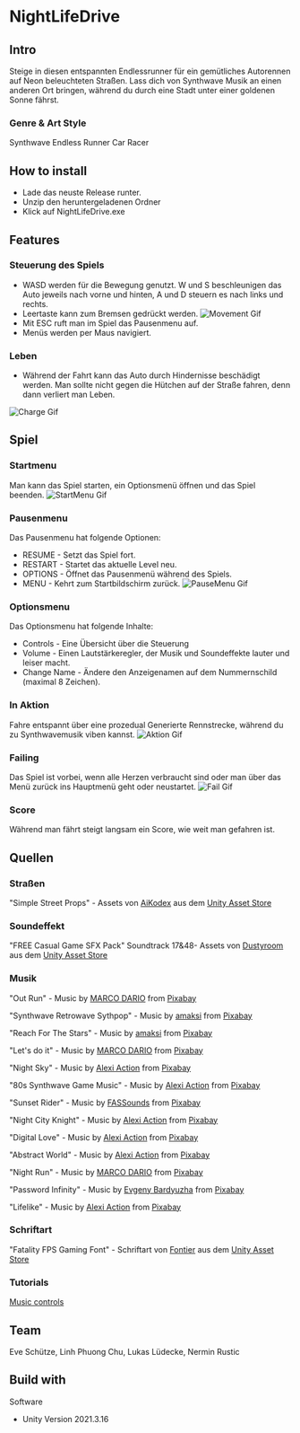# NightLifeDrive
## Intro
Steige in diesen entspannten Endlessrunner für ein gemütliches Autorennen auf Neon beleuchteten Straßen. Lass dich von Synthwave Musik an einen anderen Ort bringen, während du durch eine Stadt unter einer goldenen Sonne fährst.
### Genre & Art Style
Synthwave Endless Runner Car Racer
## How to install 
- Lade das neuste Release runter.
- Unzip den heruntergeladenen Ordner
- Klick auf NightLifeDrive.exe
## Features
### Steuerung des Spiels
- WASD werden für die Bewegung genutzt. W und S beschleunigen das Auto jeweils nach vorne und hinten, A und D steuern es nach links und rechts.
- Leertaste kann zum Bremsen gedrückt werden.
![Movement Gif](/images/Movement.gif)
- Mit ESC ruft man im Spiel das Pausenmenu auf.
- Menüs werden per Maus navigiert.
### Leben
- Während der Fahrt kann das Auto durch Hindernisse beschädigt werden. Man sollte nicht gegen die Hütchen auf der Straße fahren, denn dann verliert man Leben.

![Charge Gif](/images/Charge.gif)
## Spiel
### Startmenu
Man kann das Spiel starten, ein Optionsmenü öffnen und das Spiel beenden.
![StartMenu Gif](/images/StartMenu.gif)
### Pausenmenu
Das Pausenmenu hat folgende Optionen:
- RESUME - Setzt das Spiel fort.
- RESTART - Startet das aktuelle Level neu.
- OPTIONS - Öffnet das Pausenmenü während des Spiels.
- MENU - Kehrt zum Startbildschirm zurück.
![PauseMenu Gif](/images/PauseMenu.gif)
### Optionsmenu
Das Optionsmenu hat folgende Inhalte:
- Controls - Eine Übersicht über die Steuerung
- Volume - Einen Lautstärkeregler, der Musik und Soundeffekte lauter und leiser macht.
- Change Name - Ändere den Anzeigenamen auf dem Nummernschild (maximal 8 Zeichen).


### In Aktion
Fahre entspannt über eine prozedual Generierte Rennstrecke, während du zu Synthwavemusik viben kannst.
![Aktion Gif](/images/Aktion.gif)
### Failing
Das Spiel ist vorbei, wenn alle Herzen verbraucht sind oder man über das Menü zurück ins Hauptmenü geht oder neustartet.
![Fail Gif](/images/Fail.gif)
### Score
Während man fährt steigt langsam ein Score, wie weit man gefahren ist. 
## Quellen

### Straßen
"Simple Street Props" - 
Assets von <a href="https://assetstore.unity.com/packages/3d/props/simple-street-props-194706#publisher">AiKodex</a> aus dem <a href="https://assetstore.unity.com/packages/3d/props/simple-street-props-194706#description">Unity Asset Store</a>

### Soundeffekt
"FREE Casual Game SFX Pack" Soundtrack 17&48-
Assets von <a href="https://assetstore.unity.com/packages/audio/sound-fx/free-casual-game-sfx-pack-54116#publisher">Dustyroom</a> aus dem <a href="https://assetstore.unity.com/packages/audio/sound-fx/free-casual-game-sfx-pack-54116#description">Unity Asset Store</a>

### Musik
"Out Run" - 
Music by <a href="https://pixabay.com/users/10270511-10270511/?utm_source=link-attribution&amp;utm_medium=referral&amp;utm_campaign=music&amp;utm_content=125180">MARCO DARIO</a> from <a href="https://pixabay.com/music//?utm_source=link-attribution&amp;utm_medium=referral&amp;utm_campaign=music&amp;utm_content=125180">Pixabay</a>

"Synthwave Retrowave Sythpop" - 
Music by <a href="https://pixabay.com/users/amaksi-28332361/?utm_source=link-attribution&amp;utm_medium=referral&amp;utm_campaign=music&amp;utm_content=121540">amaksi</a> from <a href="https://pixabay.com/music//?utm_source=link-attribution&amp;utm_medium=referral&amp;utm_campaign=music&amp;utm_content=121540">Pixabay</a>

"Reach For The Stars" - 
Music by <a href="https://pixabay.com/users/amaksi-28332361/?utm_source=link-attribution&amp;utm_medium=referral&amp;utm_campaign=music&amp;utm_content=114445">amaksi</a> from <a href="https://pixabay.com//?utm_source=link-attribution&amp;utm_medium=referral&amp;utm_campaign=music&amp;utm_content=114445">Pixabay</a>

"Let's do it" - 
Music by <a href="https://pixabay.com/users/10270511-10270511/?utm_source=link-attribution&amp;utm_medium=referral&amp;utm_campaign=music&amp;utm_content=123603">MARCO DARIO</a> from <a href="https://pixabay.com/music//?utm_source=link-attribution&amp;utm_medium=referral&amp;utm_campaign=music&amp;utm_content=123603">Pixabay</a>

"Night Sky" - 
Music by <a href="https://pixabay.com/users/alexiaction-26977400/?utm_source=link-attribution&amp;utm_medium=referral&amp;utm_campaign=music&amp;utm_content=127167">Alexi Action</a> from <a href="https://pixabay.com/music//?utm_source=link-attribution&amp;utm_medium=referral&amp;utm_campaign=music&amp;utm_content=127167">Pixabay</a>

"80s Synthwave Game Music" - 
Music by <a href="https://pixabay.com/users/alexiaction-26977400/?utm_source=link-attribution&amp;utm_medium=referral&amp;utm_campaign=music&amp;utm_content=112662">Alexi Action</a> from <a href="https://pixabay.com/music//?utm_source=link-attribution&amp;utm_medium=referral&amp;utm_campaign=music&amp;utm_content=112662">Pixabay</a>

"Sunset Rider" - 
Music by <a href="https://pixabay.com/users/fassounds-3433550/?utm_source=link-attribution&amp;utm_medium=referral&amp;utm_campaign=music&amp;utm_content=112776">FASSounds</a> from <a href="https://pixabay.com//?utm_source=link-attribution&amp;utm_medium=referral&amp;utm_campaign=music&amp;utm_content=112776">Pixabay</a>

"Night City Knight" - 
Music by <a href="https://pixabay.com/users/alexiaction-26977400/?utm_source=link-attribution&amp;utm_medium=referral&amp;utm_campaign=music&amp;utm_content=127028">Alexi Action</a> from <a href="https://pixabay.com/music//?utm_source=link-attribution&amp;utm_medium=referral&amp;utm_campaign=music&amp;utm_content=127028">Pixabay</a>

"Digital Love" - 
Music by <a href="https://pixabay.com/users/alexiaction-26977400/?utm_source=link-attribution&amp;utm_medium=referral&amp;utm_campaign=music&amp;utm_content=127441">Alexi Action</a> from <a href="https://pixabay.com/music//?utm_source=link-attribution&amp;utm_medium=referral&amp;utm_campaign=music&amp;utm_content=127441">Pixabay</a>

"Abstract World" - 
Music by <a href="https://pixabay.com/users/alexiaction-26977400/?utm_source=link-attribution&amp;utm_medium=referral&amp;utm_campaign=music&amp;utm_content=127012">Alexi Action</a> from <a href="https://pixabay.com/music//?utm_source=link-attribution&amp;utm_medium=referral&amp;utm_campaign=music&amp;utm_content=127012">Pixabay</a>

"Night Run" - 
Music by <a href="https://pixabay.com/users/10270511-10270511/?utm_source=link-attribution&amp;utm_medium=referral&amp;utm_campaign=music&amp;utm_content=125181">MARCO DARIO</a> from <a href="https://pixabay.com//?utm_source=link-attribution&amp;utm_medium=referral&amp;utm_campaign=music&amp;utm_content=125181">Pixabay</a>

"Password Infinity" - 
Music by <a href="https://pixabay.com/users/evgenybardyuzha-25235210/?utm_source=link-attribution&amp;utm_medium=referral&amp;utm_campaign=music&amp;utm_content=123276">Evgeny Bardyuzha</a> from <a href="https://pixabay.com/music//?utm_source=link-attribution&amp;utm_medium=referral&amp;utm_campaign=music&amp;utm_content=123276">Pixabay</a>

"Lifelike" - 
Music by <a href="https://pixabay.com/users/alexiaction-26977400/?utm_source=link-attribution&amp;utm_medium=referral&amp;utm_campaign=music&amp;utm_content=126735">Alexi Action</a> from <a href="https://pixabay.com/music//?utm_source=link-attribution&amp;utm_medium=referral&amp;utm_campaign=music&amp;utm_content=126735">Pixabay</a>

### Schriftart
"Fatality FPS Gaming Font" - 
Schriftart von <a href="https://assetstore.unity.com/publishers/65613">Fontier</a> aus dem <a href="https://assetstore.unity.com/packages/2d/fonts/fatality-fps-gaming-font-216954#description">Unity Asset Store</a>

### Tutorials
[Music controls](https://forum.unity.com/threads/changing-an-audio-sources-audio-clip.40176/) 

## Team
Eve Schütze, Linh Phuong Chu, Lukas Lüdecke, Nermin Rustic
## Build with
Software
- Unity Version 2021.3.16
